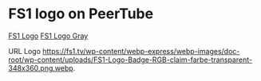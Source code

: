 # FS1 logo on PeerTube

[FS1 Logo](/images/FS1-RGB-Farbe.png)
[FS1 Logo Gray](FS1-RGB-Graustufen.png)


URL Logo https://fs1.tv/wp-content/webp-express/webp-images/doc-root/wp-content/uploads/FS1-Logo-Badge-RGB-claim-farbe-transparent-348x360.png.webp.



